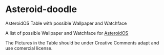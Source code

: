 # Asteroid-doodle

AsteroidOS Table with possible Wallpaper and Watchface

A list of possible Wallpaper and Watchface for [AsteroidOS](http://asteroidos.org/)

The Pictures in the Table should be under Creative Comments adapt and use comercial license.

 